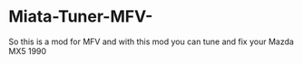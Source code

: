 # Miata-Tuner-MFV-
So this is a mod for MFV and with this mod you can tune and fix your Mazda MX5 1990
